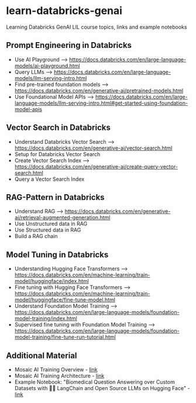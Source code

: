 # learn-databricks-genai

Learning Databricks GenAI LIL course topics, links and example notebooks

## Prompt Engineering in Databricks	
	
- Use AI Playground --> https://docs.databricks.com/en/large-language-models/ai-playground.html
- Query LLMs --> https://docs.databricks.com/en/large-language-models/llm-serving-intro.html
- Find pre-trained foundation models --> https://docs.databricks.com/en/generative-ai/pretrained-models.html
- Use Foundational Model APIs --> https://docs.databricks.com/en/large-language-models/llm-serving-intro.html#get-started-using-foundation-model-apis

## Vector Search in Databricks
		
- Understand Databricks Vector Search --> https://docs.databricks.com/en/generative-ai/vector-search.html
- Setup for Databricks Vector Search
- Create Vector Search Index --> https://docs.databricks.com/en/generative-ai/create-query-vector-search.html
- Query a Vector Search Index 

## RAG-Pattern in Databricks		

- Understand RAG --> https://docs.databricks.com/en/generative-ai/retrieval-augmented-generation.html
- Use Unstructured data in RAG
- Use Structured data in RAG
- Build a RAG chain

## Model Tuning in Databricks		

- Understanding Hugging Face Transformers --> https://docs.databricks.com/en/machine-learning/train-model/huggingface/index.html
- Fine tuning with Hugging Face Transformers --> https://docs.databricks.com/en/machine-learning/train-model/huggingface/fine-tune-model.html
- Understand Foundation Model Training --> https://docs.databricks.com/en/large-language-models/foundation-model-training/index.html
- Supervised fine tuning with Foundation Model Training --> https://docs.databricks.com/en/large-language-models/foundation-model-training/fine-tune-run-tutorial.html

## Additional Material

- Mosaic AI Training Overview - [link](https://www.databricks.com/product/machine-learning/mosaic-ai-training)
- Mosaic AI Training Architecture - [link](https://www.databricks.com/blog/mosaic-ai-training-capabilities)
- Example Notebook: "Biomedical Question Answering over Custom Datasets with 🦜️🔗 LangChain and Open Source LLMs on Hugging Face" - [link](https://notebooks.databricks.com/notebooks/HLS/hls-llm-doc-qa/index.html#hls-llm-doc-qa_1.html)
